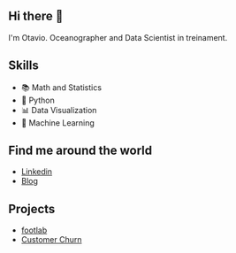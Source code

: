 ## Hi there 👋 

I'm Otavio. Oceanographer and Data Scientist in treinament.

## Skills

* 📚 Math and Statistics
* 🐍 Python
* 📊 Data Visualization
* 🔮 Machine Learning

## Find me around the world

* [Linkedin](https://www.linkedin.com/in/otaviosanluz/)
* [Blog](https://medium.com/otavio-santos)

## Projects

* [footlab](https://github.com/otaviosanluz/footlab)
* [Customer Churn](https://github.com/otaviosanluz/Prevendo-Customer-Churn)

